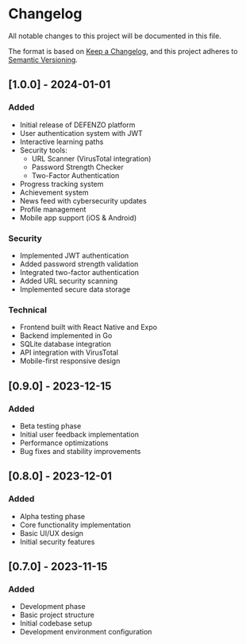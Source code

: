 # Changelog

All notable changes to this project will be documented in this file.

The format is based on [Keep a Changelog](https://keepachangelog.com/en/1.0.0/),
and this project adheres to [Semantic Versioning](https://semver.org/spec/v2.0.0.html).

## [1.0.0] - 2024-01-01

### Added
- Initial release of DEFENZO platform
- User authentication system with JWT
- Interactive learning paths
- Security tools:
  - URL Scanner (VirusTotal integration)
  - Password Strength Checker
  - Two-Factor Authentication
- Progress tracking system
- Achievement system
- News feed with cybersecurity updates
- Profile management
- Mobile app support (iOS & Android)

### Security
- Implemented JWT authentication
- Added password strength validation
- Integrated two-factor authentication
- Added URL security scanning
- Implemented secure data storage

### Technical
- Frontend built with React Native and Expo
- Backend implemented in Go
- SQLite database integration
- API integration with VirusTotal
- Mobile-first responsive design

## [0.9.0] - 2023-12-15

### Added
- Beta testing phase
- Initial user feedback implementation
- Performance optimizations
- Bug fixes and stability improvements

## [0.8.0] - 2023-12-01

### Added
- Alpha testing phase
- Core functionality implementation
- Basic UI/UX design
- Initial security features

## [0.7.0] - 2023-11-15

### Added
- Development phase
- Basic project structure
- Initial codebase setup
- Development environment configuration